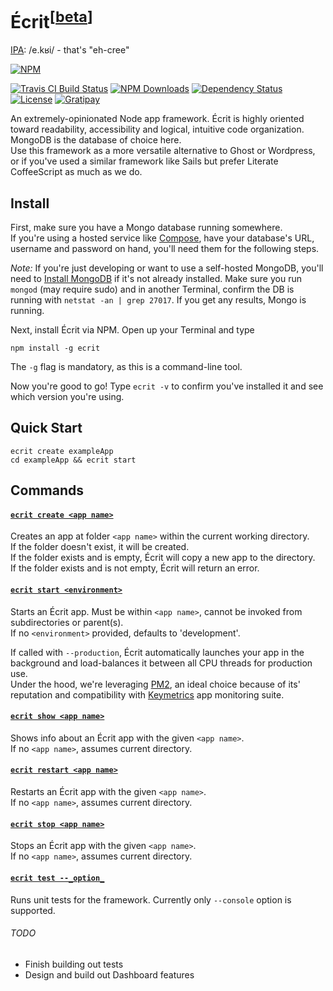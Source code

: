 Écrit<sup>[[beta](#todo)]</sup>
=====
[IPA](http://en.wiktionary.org/wiki/Appendix:French_pronunciation): /e.kʁi/ - that's "eh-cree"  

[![NPM](https://nodei.co/npm/ecrit.png)](https://nodei.co/npm/ecrit/)  

[![Travis CI Build Status](https://travis-ci.org/merciba/ecrit.svg?branch=master)](https://travis-ci.org/merciba/ecrit) [![NPM Downloads](https://img.shields.io/npm/dm/ecrit.svg)](https://www.npmjs.com/package/ecrit) [![Dependency Status](https://img.shields.io/david/merciba/ecrit.svg)](https://david-dm.org/merciba/ecrit) [![License](https://img.shields.io/npm/l/ecrit.svg)](https://github.com/merciba/ecrit/blob/master/LICENSE) [![Gratipay](http://img.shields.io/gratipay/merciba.svg)](https://gratipay.com/merciba/)

An extremely-opinionated Node app framework. Écrit is highly oriented toward readability, accessibility and logical, intuitive code organization. MongoDB is the database of choice here.  
Use this framework as a more versatile alternative to Ghost or Wordpress, or if you've used a similar framework like Sails but prefer Literate CoffeeScript as much as we do.

Install
-------

First, make sure you have a Mongo database running somewhere.  
If you're using a hosted service like [Compose](http://compose.io), have your database's URL, username and password on hand, you'll need them for the following steps.  

_Note:_ If you're just developing or want to use a self-hosted MongoDB, you'll need to [Install MongoDB](http://docs.mongodb.org/manual/installation/) if it's not already installed. Make sure you run `mongod` (may require sudo) and in another Terminal, confirm the DB is running with `netstat -an | grep 27017`. If you get any results, Mongo is running.

Next, install Écrit via NPM. Open up your Terminal and type

`npm install -g ecrit`

The `-g` flag is mandatory, as this is a command-line tool.  

Now you're good to go! Type `ecrit -v` to confirm you've installed it and see which version you're using.

Quick Start
-------

```
ecrit create exampleApp  
cd exampleApp && ecrit start
```

Commands
--------

#### [`ecrit create <app name>`](https://github.com/merciba/ecrit/blob/master/bin/create.litcoffee)

Creates an app at folder `<app name>` within the current working directory.  
If the folder doesn't exist, it will be created.  
If the folder exists and is empty, Écrit will copy a new app to the directory.  
If the folder exists and is not empty, Écrit will return an error.  

#### [`ecrit start <environment>`](https://github.com/merciba/ecrit/blob/master/bin/start.litcoffee)

Starts an Écrit app. Must be within `<app name>`, cannot be invoked from subdirectories or parent(s).  
If no `<environment>` provided, defaults to 'development'.  

If called with `--production`, Écrit automatically launches your app in the background and load-balances it between all CPU threads for production use.  
Under the hood, we're leveraging [PM2](https://github.com/Unitech/pm2), an ideal choice because of its' reputation and compatibility with [Keymetrics](https://keymetrics.io/) app monitoring suite. 

#### [`ecrit show <app name>`](https://github.com/merciba/ecrit/blob/master/bin/show.litcoffee)

Shows info about an Écrit app with the given `<app name>`.  
If no `<app name>`, assumes current directory.  

#### [`ecrit restart <app name>`](https://github.com/merciba/ecrit/blob/master/bin/restart.litcoffee)

Restarts an Écrit app with the given `<app name>`.  
If no `<app name>`, assumes current directory.  

#### [`ecrit stop <app name>`](https://github.com/merciba/ecrit/blob/master/bin/stop.litcoffee)

Stops an Écrit app with the given `<app name>`.  
If no `<app name>`, assumes current directory.  

#### [`ecrit test --_option_`](https://github.com/merciba/ecrit/blob/master/bin/test.litcoffee)

Runs unit tests for the framework. Currently only `--console` option is supported.

###### TODO

* Finish building out tests
* Design and build out Dashboard features

